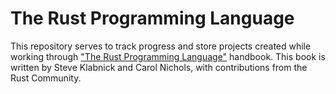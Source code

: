 # The Rust Programming Language

This repository serves to track progress and store projects created while working through 
["The Rust Programming Language"](https://doc.rust-lang.org/book/) handbook. This book is written
by Steve Klabnick and Carol Nichols, with contributions from the Rust Community. 


